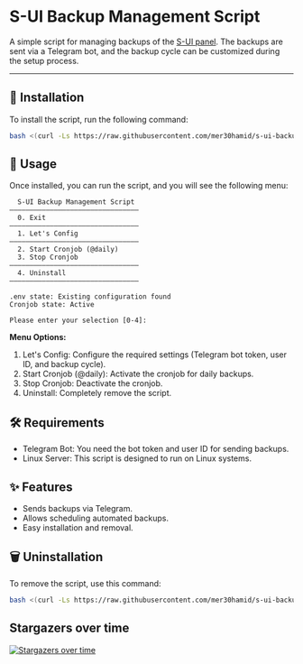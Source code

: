 # S-UI Backup Management Script

A simple script for managing backups of the [S-UI panel](https://github.com/alireza0/s-ui). The backups are sent via a Telegram bot, and the backup cycle can be customized during the setup process.

---

## 🚀 Installation

To install the script, run the following command:

```bash
bash <(curl -Ls https://raw.githubusercontent.com/mer30hamid/s-ui-backup/master/install.sh)
```

## 📖 Usage

Once installed, you can run the script, and you will see the following menu:

```code
  S-UI Backup Management Script
————————————————————————————————
  0. Exit
————————————————————————————————
  1. Let's Config
————————————————————————————————
  2. Start Cronjob (@daily)
  3. Stop Cronjob
————————————————————————————————
  4. Uninstall
————————————————————————————————

.env state: Existing configuration found
Cronjob state: Active

Please enter your selection [0-4]:
```


**Menu Options:**

1. Let's Config: Configure the required settings (Telegram bot token, user ID, and backup cycle).
2. Start Cronjob (@daily): Activate the cronjob for daily backups.
3. Stop Cronjob: Deactivate the cronjob.
4. Uninstall: Completely remove the script.


## 🛠️ Requirements
 - Telegram Bot: You need the bot token and user ID for sending backups.
 - Linux Server: This script is designed to run on Linux systems.

## ✨ Features
 - Sends backups via Telegram.
 - Allows scheduling automated backups.
 - Easy installation and removal.

## 🗑️ Uninstallation

To remove the script, use this command:

```bash
bash <(curl -Ls https://raw.githubusercontent.com/mer30hamid/s-ui-backup/master/install.sh) -u
```


## Stargazers over time
[![Stargazers over time](https://starchart.cc/mer30hamid/s-ui-backup.svg?background=%23333333&axis=%23ffffff&line=%2363ffff)](https://starchart.cc/mer30hamid/s-ui-backup)
